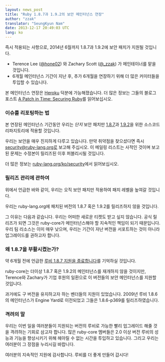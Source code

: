 ```yaml
---
layout: news_post
title: "Ruby 1.8.7과 1.9.2의 보안 메인터넌스 연장"
author: "zzak"
translator: "SeungKyun Nam"
date: 2013-12-17 20:49:03 UTC
lang: ko
---
```


즉시 적용되는 사항으로, 2014년 6월까지 1.8.7과 1.9.2에 보안 패치가 지원될 것입니다.

* Terence Lee ([@hone02](https://twitter.com/hone02))
  와 Zachary Scott ([@_zzak](https://twitter.com/_zzak))
  가 메인테이너를 맡을 것입니다.
* 6개월 메인터넌스 기간이 지난 후, 추가 6개월을 연장하기 위해 더 많은 커미터들을 투입할 수 있습니다.

본 메인터넌스 연장은 [Heroku][heroku] 덕분에 가능해졌습니다.
더 많은 정보는 그들의 블로그 포스트 [A Patch in Time: Securing Ruby][securing-ruby]를 읽어보십시오.

### 이슈를 리포팅하는 법

본 연장된 메인터넌스 기간동안 우리는 _단지_ 보안 패치만 [1.8.7][source-187]과 [1.9.2][source-192]을 위한 소스코드 리파지토리에 적용할 것입니다.

우리는 보안을 매우 진지하게 다루고 있습니다. 만약 취약점을 찾으셨다면 즉시 security@ruby-lang.org로 보고해 주십시오.
이 메일링 리스트는 사적인 것이며 보고된 문제는 수정본이 릴리즈된 이후 퍼블리시될 것입니다.

더 많은 정보는 [ruby-lang.org/ko/security][security-ko]에서 읽어보십시오.

### 릴리즈 관리에 관하여

위에서 언급한 바와 같이, 우리는 오직 보안 패치만 적용하여 패치 레벨을 높여갈 것입니다.

우리는 ruby-lang.org에 패치된 버전의 1.8.7 혹은 1.9.2를 릴리즈하지 않을 것입니다.

그 이유는 다음과 같습니다. 우리는 어떠한 새로운 티켓도 받고 싶지 않습니다. 
공식 릴리즈가 되면 그것은 ruby-core가 메인터넌스해야 할 지속적인 책임이 되기 때문입니다.
우리 팀 리소스는 이미 매우 낮으며, 우리는 기간이 자난 버전을 서포트하는 것이 아니라 업그레이드를 권하고자 합니다.

### 왜 1.8.7을 부활시켰는가?

약 6개월 전에 언급한 [루비 1.8.7 지원을 종료합니다][sunset-187-ko]를 기억하실 것입니다.

ruby-core는 더이상 1.8.7 혹은 1.9.2의 메인터넌스를 재개하지 않을 것이지만, 
Terence와 Zachary가 기업 후원의 일환으로 이 버전들의 보안 메인터넌스를 지원할 것입니다.

과거에도 구 버전을 유지하고자 하는 벤더들의 지원이 있었습니다. 2009년 루비 1.8.6의 메인터넌스가 Engine Yard로 이전되었고
그들은 1.8.6-p369를 릴리즈하였습니다.

### 격려의 말

우리는 이번 일을 여러분들이 지원되는 버전의 루비로 가능한 빨리 업그레이드 해줄 것을 격려하는 기회로 삼고자 합니다.
많은 ruby-core 멤버들은 2.0 이상 버전 루비의 성능과 기능을 향상시키기 위해 헤아릴 수 없는 시간을 투입하고 있습니다.
그리고 우리는 여러분이 그 장점을 누리시길 바랍니다.

여러분의 지속적인 지원에 감사합니다. 루비를 더 좋게 만들어 갑시다!

[heroku]:        http://heroku.com/
[securing-ruby]: https://blog.heroku.com/archives/2013/12/5/a_patch_in_time_securing_ruby/
[source-187]:    http://bugs.ruby-lang.org/projects/ruby-187/repository
[source-192]:    http://bugs.ruby-lang.org/projects/ruby-192/repository
[security-ko]:   https://www.ruby-lang.org/ko/security/
[sunset-187-ko]: https://www.ruby-lang.org/ko/news/2013/06/30/we-retire-1-8-7/
